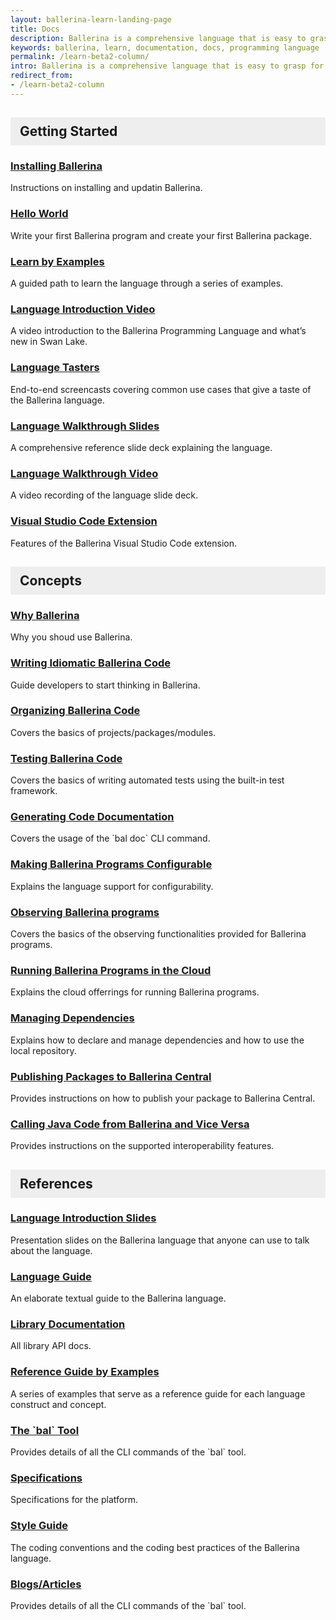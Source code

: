 ```yaml
---
layout: ballerina-learn-landing-page
title: Docs
description: Ballerina is a comprehensive language that is easy to grasp for anyone with prior programming experience. Start learning with the material below.
keywords: ballerina, learn, documentation, docs, programming language
permalink: /learn-beta2-column/
intro: Ballerina is a comprehensive language that is easy to grasp for anyone with prior programming experience. Start learning with the material below.
redirect_from:
- /learn-beta2-column
---
```


<div class="row rowWithMargin">
	<div class="col-xs-12 col-md-4">
		<h2 id="getting-started">Getting Started</h2>
		<h3 id="installing-ballerina"><a href="/learn/user-guide/getting-started/setting-up-ballerina/">Installing Ballerina</a></h3>
		<p>Instructions on installing and updatin Ballerina.</p>
		<h3 id="hello-world"><a href="/learn/user-guide/getting-started/writing-your-first-ballerina-program/">Hello World</a></h3>
		<p>Write your first Ballerina program and create your first Ballerina package.</p>
		<h3 id="learn-by-example"><a href="/learn/by-example/">Learn by Examples</a></h3>
		<p>A guided path to learn the language through a series of examples.</p>
		<h3 id="language-introduction-video"><a href="https://www.youtube.com/watch?v=My_uqtHvXV8&amp;t=10s">Language Introduction Video</a></h3>
		<p>A video introduction to the Ballerina Programming Language and what’s new in Swan Lake.</p>
		<h3 id="language-tasters"><a href="https://www.youtube.com/watch?v=My_uqtHvXV8&amp;t=10s">Language Tasters</a></h3>
		<p>End-to-end screencasts covering common use cases that give a taste of the Ballerina language.</p>
		<h3 id="language-walkthrough-slides"><a href="http://localhost:4000/learn/language-concepts/Ballerina_Language_Presentation-2021-03-08.pdf">Language Walkthrough Slides</a></h3>
		<p>A comprehensive reference slide deck explaining the language.</p>
		<h3 id="language-walkthrough-video"><a href="https://www.youtube.com/watch?v=My_uqtHvXV8&amp;t=10s">Language Walkthrough Video</a></h3>
		<p>A video recording of the language slide deck.</p>
		<h3 id="installing-ballerina"><a href="/learn/tooling-guide/visual-studio-code-extension/quick-start/">Visual Studio Code Extension</a></h3>
		<p>Features of the Ballerina Visual Studio Code extension.</p>
	</div>
	<div class="col-xs-12 col-md-4">
		<h2 id="concepts">Concepts</h2>
		<h3 id="why-ballerina"><a href="/learn/why-ballerina/">Why Ballerina</a></h3>
		<p>Why you shoud use Ballerina.</p>
		<h3 id="writing-idiomatic-ballerina-code"><a href="/learn/user-guide/">Writing Idiomatic Ballerina Code</a></h3>
		<p>Guide developers to start thinking in Ballerina.</p>
		<h3 id="organizing-ballerina-code"><a href="/learn/user-guide/ballerina-packages/creating-your-first-ballerina-package/">Organizing Ballerina Code</a></h3>
		<p>Covers the basics of projects/packages/modules.</p>
		<h3 id="testing-ballerina-code"><a href="/learn/user-guide/testing-ballerina-code/testing-quick-start/">Testing Ballerina Code</a></h3>
		<p>Covers the basics of writing automated tests using the built-in test framework.</p>
		<h3 id="generatinging-code-documentation"><a href="/learn/user-guide/configurability/defining-configurable-variables/">Generating Code Documentation
</a></h3>
		<p>Covers the usage of the `bal doc` CLI command.</p>
		<h3 id="making-ballerina-programs-configurable"><a href="/learn/user-guide/configurability/defining-configurable-variables/">Making Ballerina Programs Configurable</a></h3>
		<p>Explains the language support for configurability.</p>
		<h3 id="observing-ballerina-programs"><a href="/learn/user-guide/configurability/defining-configurable-variables/">Observing Ballerina programs
</a></h3>
		<p>Covers the basics of the observing functionalities provided for Ballerina programs.</p>
		<h3 id="running-ballerina-programs-in-the-cloud"><a href="/learn/user-guide/configurability/defining-configurable-variables/">Running Ballerina Programs in the Cloud
</a></h3>
		<p>Explains the cloud offerrings for running Ballerina programs.</p>
		<h3 id="managing-dependencies"><a href="/learn/user-guide/configurability/defining-configurable-variables/">Managing Dependencies </a></h3>
		<p>Explains how to declare and manage dependencies and how to use the local repository.</p>
		<h3 id="publishing-packages-to-ballerina-central"><a href="/learn/user-guide/configurability/defining-configurable-variables/">Publishing Packages to Ballerina Central</a></h3>
		<p>Provides instructions on how to publish your package to Ballerina Central.</p>
		<h3 id="calling-java-code-from-ballerina-and-vice-versa"><a href="/learn/user-guide/configurability/defining-configurable-variables/">Calling Java Code from Ballerina and Vice Versa</a></h3>
		<p>Provides instructions on the supported interoperability features.</p>
	</div>
	<div class="col-xs-12 col-md-4">
		<h2 id="references">References</h2>
		<h3 id="language-introduction-slides"><a href="http://localhost:4000/learn/language-concepts/Ballerina_Language_Presentation-2021-03-08.pdf">Language Introduction Slides</a></h3>
		<p>Presentation slides on the Ballerina language that anyone can use to talk about the language.</p>
		<h3 id="language-guide"><a href="/learn/language-concepts/">Language Guide</a></h3>
		<p>An elaborate textual guide to the Ballerina language.</p>
		<h3 id="library-documentation"><a href="/learn/api-docs/">Library Documentation</a></h3>
		<p>All library API docs.</p>
		<h3 id="reference-guide-by-examples"><a href="/learn/by-example/">Reference Guide by Examples</a></h3>
		<p>A series of examples that serve as a reference guide for each language construct and concept.</p>
		<h3 id="the-bal-tool"><a href="/learn/by-example/">The `bal` Tool</a></h3>
		<p>Provides details of all the CLI commands of the `bal` tool.</p>
		<h3 id="specifications"><a href="/spec/">Specifications</a></h3>
		<p>Specifications for the platform.</p>
        <h3 id="style-guide"><a href="/spec/">Style Guide</a></h3>
		<p>The coding conventions and the coding best practices of the Ballerina language.</p>
        <h3 id="blogs-and-articles"><a href="https://blog.ballerina.io/">Blogs/Articles</a></h3>
		<p>Provides details of all the CLI commands of the `bal` tool.</p>
	</div>
</div>

<style>
.cBallerina-io-Gray-row.cLandingPageintro{

padding-bottom:0;
}

.cBallerina-io-Home-Middle-col{
padding-left:15px !important;
}

#getting-started, #concepts, #references{

    background-color:#eeeeee;
    display: block;
    padding: 10px 15px;
    border-bottom: none;
}

</style>
